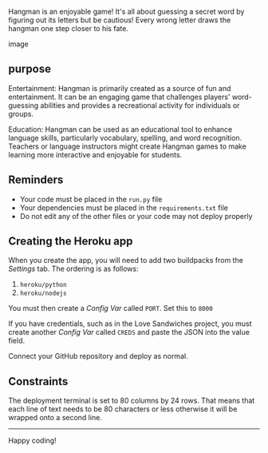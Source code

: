  Hangman is an enjoyable game! It's all about guessing a secret word by figuring out its letters but be cautious! Every wrong letter draws the hangman one step closer to his fate. 
 
 image
 
 
 ## purpose 
 
Entertainment: Hangman is primarily created as a source of fun and entertainment. It can be an engaging game that challenges players' word-guessing abilities and provides a recreational activity for individuals or groups.

Education: Hangman can be used as an educational tool to enhance language skills, particularly vocabulary, spelling, and word recognition. Teachers or language instructors might create Hangman games to make learning more interactive and enjoyable for students.
 
## Reminders

* Your code must be placed in the `run.py` file
* Your dependencies must be placed in the `requirements.txt` file
* Do not edit any of the other files or your code may not deploy properly

## Creating the Heroku app

When you create the app, you will need to add two buildpacks from the _Settings_ tab. The ordering is as follows:

1. `heroku/python`
2. `heroku/nodejs`

You must then create a _Config Var_ called `PORT`. Set this to `8000`

If you have credentials, such as in the Love Sandwiches project, you must create another _Config Var_ called `CREDS` and paste the JSON into the value field.

Connect your GitHub repository and deploy as normal.

## Constraints

The deployment terminal is set to 80 columns by 24 rows. That means that each line of text needs to be 80 characters or less otherwise it will be wrapped onto a second line.

-----
Happy coding!
